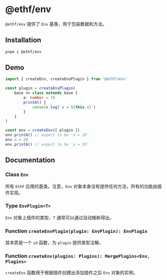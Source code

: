 # @ethf/env

`@ethf/env` 提供了 `Env` 基类，用于包装数据和方法。

## Installation

```sh
pnpm i @ethf/env
```

## Demo

```ts
import { createEnv, createEnvPlugin } from '@ethf/env'

const plugin = createEnvPlugin(
    base => class extends base {
        a: number = 10
        printA() {
            console.log(`a = ${this.a}`)
        }
    }
)

const env = createEnv([ plugin ])
env.printA() // expect to be 'a = 10'
env.a = 20
env.printA() // expect to be 'a = 20'
```

## Documentation

### Class `Env`

所有 `EthF` 应用的基类。注意，`Env` 对象本身没有提供任何方法，所有的功能由插件实现。

### Type `EnvPlugin<T>`

`Env` 对象上插件的类型，`T` 通常可以通过自动推断得出。

### Function `createEnvPlugin(plugin: EnvPlugin): EnvPlugin`

其本质是一个 `id` 函数，为 `plugin` 提供类型注解。

### Function `createEnv(plugins: Plugins): MergePlugins<Env, Plugins>`

`createEnv` 函数用于根据插件创建出添加插件之后 `Env` 对象的实例。
